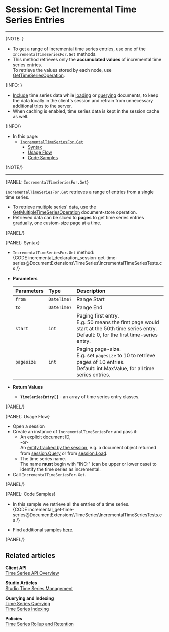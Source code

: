 ﻿# Session: Get Incremental Time Series Entries 

---

{NOTE: }

* To get a range of incremental time series entries, use one of the `IncrementalTimeSeriesFor.Get` methods.  
* This method retrieves only the **accumulated values** of incremental time series entries.  
  To retrieve the values stored by each node, use [GetTimeSeriesOperation](../../../../../document-extensions/timeseries/incremental-time-series/client-api/operations/get).  

{INFO: }

* [Include](../../../../../document-extensions/timeseries/client-api/session/include/overview) 
  time series data while [loading](../../../../../document-extensions/timeseries/client-api/session/include/with-session-load) 
  or [querying](../../../../../document-extensions/timeseries/client-api/session/include/with-session-query) 
  documents, to keep the data locally in the client's session and refrain from unnecessary additional trips to the server.  
* When caching is enabled, time series data is kept in the session cache as well.  

{INFO/}

* In this page:  
   * [`IncrementalTimeSeriesFor.Get`](../../../../../document-extensions/timeseries/incremental-time-series/client-api/session/get#incrementaltimeseriesfor.get)  
      * [Syntax](../../../../../document-extensions/timeseries/incremental-time-series/client-api/session/get#syntax)  
      * [Usage Flow](../../../../../document-extensions/timeseries/incremental-time-series/client-api/session/get#usage-flow)  
      * [Code Samples](../../../../../document-extensions/timeseries/client-api/session/get/get-entries#code-samples)  

{NOTE/}

---

{PANEL: `IncrementalTimeSeriesFor.Get`}

`IncrementalTimeSeriesFor.Get` retrieves a range of entries from a single time series.  
     
* To retrieve multiple series' data, use the 
  [GetMultipleTimeSeriesOperation](../../../../../document-extensions/timeseries/client-api/operations/get#getmultipletimeseriesoperation) 
  document-store operation.  
* Retrieved data can be sliced to **pages** to get time series entries 
  gradually, one custom-size page at a time.  

{PANEL/}

{PANEL: Syntax}

* `IncrementalTimeSeriesFor.Get` method:  
   {CODE incremental_declaration_session-get-time-series@DocumentExtensions\TimeSeries\IncrementalTimeSeriesTests.cs /}

* **Parameters**  

    | Parameters | Type | Description |
    |:-------------|:-------------|:-------------|
    | `from` | `DateTime?` | Range Start |
    | `to` | `DateTime?` | Range End |
    | `start` | `int` | Paging first entry. <br> E.g. 50 means the first page would start at the 50th time series entry. <br> Default: 0, for the first time-series entry. |
    | `pagesize` | `int` | Paging page-size. <br> E.g. set `pagesize` to 10 to retrieve pages of 10 entries. <br> Default: int.MaxValue, for all time series entries. |

* **Return Values**  
   * **`TimeSeriesEntry[]`** - an array of time series entry classes.

{PANEL/}

{PANEL: Usage Flow}

* Open a session  
* Create an instance of `IncrementalTimeSeriesFor` and pass it:  
    * An explicit document ID,  
      -or-  
      An [entity tracked by the session](../../../../../client-api/session/loading-entities), 
      e.g. a document object returned from [session.Query](../../../../../client-api/session/querying/how-to-query) 
      or from [session.Load](../../../../../client-api/session/loading-entities#load).  
    * The time series name.  
      The name **must** begin with "INC:" (can be upper or lower case) to identify the time series as incremental.  
* Call `IncrementalTimeSeriesFor.Get`.  

{PANEL/}

{PANEL: Code Samples}

* In this sample we retrieve all the entries of a time series.  
   {CODE incremental_get-time-series@DocumentExtensions\TimeSeries\IncrementalTimeSeriesTests.cs /}

* Find additional samples [here](../../../../../document-extensions/timeseries/client-api/session/get/get-entries).  

{PANEL/}

## Related articles

**Client API**  
[Time Series API Overview](../../../../../document-extensions/timeseries/client-api/overview)  

**Studio Articles**  
[Studio Time Series Management](../../../../../studio/database/document-extensions/time-series)  

**Querying and Indexing**  
[Time Series Querying](../../../../../document-extensions/timeseries/querying/overview-and-syntax)  
[Time Series Indexing](../../../../../document-extensions/timeseries/indexing)  

**Policies**  
[Time Series Rollup and Retention](../../../../../document-extensions/timeseries/rollup-and-retention)  
